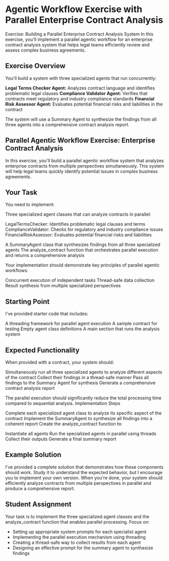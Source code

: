 # Agentic Workflow Exercise with Parallel Enterprise Contract Analysis

Exercise: Building a Parallel Enterprise Contract Analysis System
In this exercise, you'll implement a parallel agentic workflow for an enterprise contract analysis system that helps legal teams efficiently review and assess complex business agreements.

## Exercise Overview
You'll build a system with three specialized agents that run concurrently:

**Legal Terms Checker Agent:** Analyzes contract language and identifies problematic legal clauses
**Compliance Validator Agent:** Verifies that contracts meet regulatory and industry compliance standards
**Financial Risk Assessor Agent:** Evaluates potential financial risks and liabilities in the contract

The system will use a Summary Agent to synthesize the findings from all three agents into a comprehensive contract analysis report.

## Parallel Agentic Workflow Exercise: Enterprise Contract Analysis
In this exercise, you'll build a parallel agentic workflow system that analyzes enterprise contracts from multiple perspectives simultaneously. This system will help legal teams quickly identify potential issues in complex business agreements.

## Your Task
You need to implement:

Three specialized agent classes that can analyze contracts in parallel:

LegalTermsChecker: Identifies problematic legal clauses and terms
ComplianceValidator: Checks for regulatory and industry compliance issues
FinancialRiskAssessor: Evaluates potential financial risks and liabilities


A SummaryAgent class that synthesizes findings from all three specialized agents
The analyze_contract function that orchestrates parallel execution and returns a comprehensive analysis

Your implementation should demonstrate key principles of parallel agentic workflows:

Concurrent execution of independent tasks
Thread-safe data collection
Result synthesis from multiple specialized perspectives

## Starting Point

I've provided starter code that includes:

A threading framework for parallel agent execution
A sample contract for testing
Empty agent class definitions
A main section that runs the analysis system

## Expected Functionality

When provided with a contract, your system should:

Simultaneously run all three specialized agents to analyze different aspects of the contract
Collect their findings in a thread-safe manner
Pass all findings to the Summary Agent for synthesis
Generate a comprehensive contract analysis report

The parallel execution should significantly reduce the total processing time compared to sequential analysis.
Implementation Steps

Complete each specialized agent class to analyze its specific aspect of the contract
Implement the SummaryAgent to synthesize all findings into a coherent report
Create the analyze_contract function to:

Instantiate all agents
Run the specialized agents in parallel using threads
Collect their outputs
Generate a final summary report


## Example Solution

I've provided a complete solution that demonstrates how these components should work. Study it to understand the expected behavior, but I encourage you to implement your own version.
When you're done, your system should efficiently analyze contracts from multiple perspectives in parallel and produce a comprehensive report.

## Student Assignment

Your task is to implement the three specialized agent classes and the analyze_contract function that enables parallel processing. Focus on:

- Setting up appropriate system prompts for each specialist agent
- Implementing the parallel execution mechanism using threading
- Creating a thread-safe way to collect results from each agent
- Designing an effective prompt for the summary agent to synthesize findings